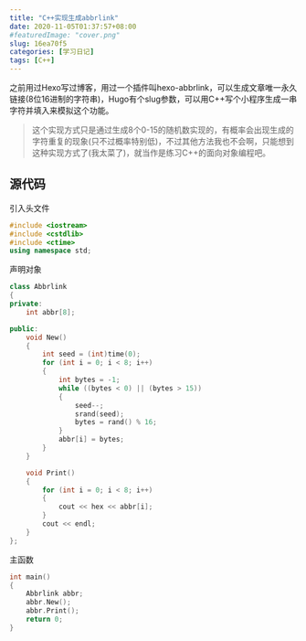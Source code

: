 ```yaml
---
title: "C++实现生成abbrlink"
date: 2020-11-05T01:37:57+08:00
#featuredImage: "cover.png"
slug: 16ea70f5
categories: [学习日记]
tags: [C++]
---
```


之前用过Hexo写过博客，用过一个插件叫hexo-abbrlink，可以生成文章唯一永久链接(8位16进制的字符串)，Hugo有个slug参数，可以用C++写个小程序生成一串字符并填入来模拟这个功能。

<!--more-->

> 这个实现方式只是通过生成8个0-15的随机数实现的，有概率会出现生成的字符重复的现象(只不过概率特别低)，不过其他方法我也不会啊，只能想到这种实现方式了(我太菜了)，就当作是练习C++的面向对象编程吧。

## 源代码

引入头文件

```cpp
#include <iostream>
#include <cstdlib>
#include <ctime>
using namespace std;
```

声明对象

```cpp
class Abbrlink
{
private:
    int abbr[8];

public:
    void New()
    {
        int seed = (int)time(0);
        for (int i = 0; i < 8; i++)
        {
            int bytes = -1;
            while ((bytes < 0) || (bytes > 15))
            {
                seed--;
                srand(seed);
                bytes = rand() % 16;
            }
            abbr[i] = bytes;
        }
    }

    void Print()
    {
        for (int i = 0; i < 8; i++)
        {
            cout << hex << abbr[i];
        }
        cout << endl;
    }
};
```

主函数

```cpp
int main()
{
    Abbrlink abbr;
    abbr.New();
    abbr.Print();
    return 0;
}
```

